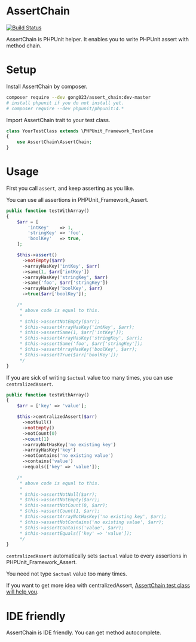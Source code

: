 # AssertChain

[![Build Status](https://travis-ci.org/gong023/assert_chain.svg?branch=master)](https://travis-ci.org/gong023/assert_chain)

AssertChain is PHPUnit helper. It enables you to write PHPUnit assert with method chain.

# Setup

Install AssertChain by composer.

```bash
composer require --dev gong023/assert_chain:dev-master
# install phpunit if you do not install yet.
# composer require --dev phpunit/phpunit:4.*
```

Import AssertChain trait to your test class.

```php
class YourTestClass extends \PHPUnit_Framework_TestCase
{
    use AssertChain\AssertChain;
}
```

# Usage

First you call `assert`, and keep asserting as you like.

You can use all assertions in PHPUnit_Framework_Assert.

```php
public function testWithArray()
{
    $arr = [
        'intKey'    => 1,
        'stringKey' => 'foo',
        'boolKey'   => true,
    ];

    $this->assert()
      ->notEmpty($arr)
      ->arrayHasKey('intKey', $arr)
      ->same(1, $arr['intKey'])
      ->arrayHasKey('stringKey', $arr)
      ->same('foo', $arr['stringKey'])
      ->arrayHasKey('boolKey', $arr)
      ->true($arr['boolKey']);

    /*
     * above code is equal to this.
     *
     * $this->assertNotEmpty($arr);
     * $this->assertArrayHasKey('intKey', $arr);
     * $this->assertSame(1, $arr['intKey']);
     * $this->assertArrayHasKey('stringKey', $arr);
     * $this->assertSame('foo', $arr['stringKey']);
     * $this->assertArrayHasKey('boolKey', $arr);
     * $this->assertTrue($arr['boolKey']);
     */
}
```

If you are sick of writing `$actual` value too many times, you can use `centralizedAssert`.

```php
public function testWithArray()
{
    $arr = ['key' => 'value'];

    $this->centralizedAssert($arr)
      ->notNull()
      ->notEmpty()
      ->notCount(0)
      ->count(1)
      ->arrayNotHasKey('no existing key')
      ->arrayHasKey('key')
      ->notContains('no existing value')
      ->contains('value')
      ->equals(['key' => 'value']);

    /*
     * above code is equal to this.
     *
     * $this->assertNotNull($arr);
     * $this->assertNotEmpty($arr);
     * $this->assertNotCount(0, $arr);
     * $this->assertCount(1, $arr);
     * $this->assertArrayNotHasKey('no existing key', $arr);
     * $this->assertNotContains('no existing value', $arr);
     * $this->assertContains('value', $arr);
     * $this->assertEquals(['key' => 'value']);
     */
}
```

`centralizedAssert` automatically sets `$actual` value to every assertions in PHPUnit_Framework_Assert.

You need not type `$actual` value too many times.

If you want to get more idea with centralizedAssert, [AssertChain test class will help you](https://github.com/gong023/assert_chain/blob/master/test/AssertChain/Container/AggregaterTest.php).

# IDE friendly

AssertChain is IDE friendly. You can get method autocomplete.
